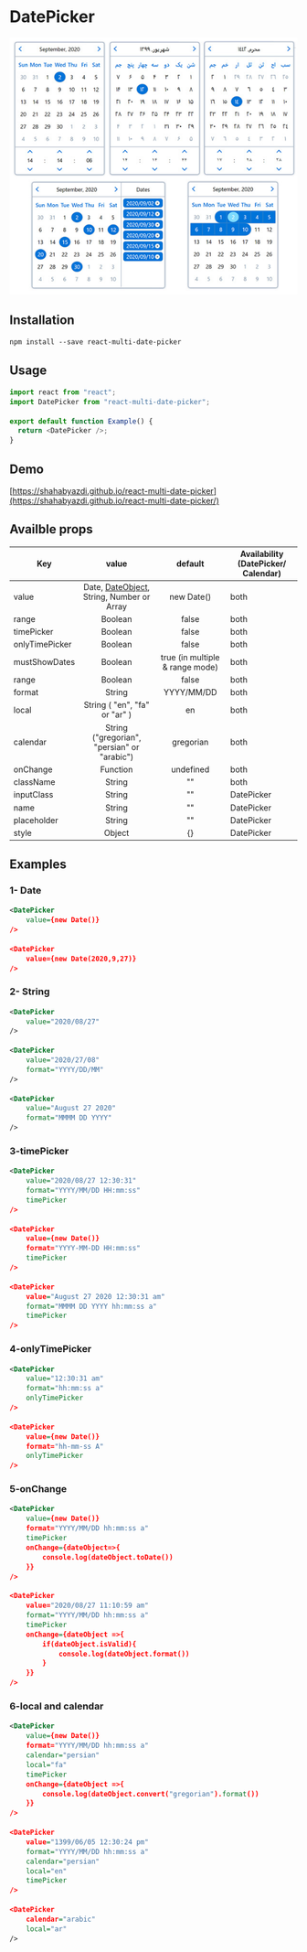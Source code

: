# DatePicker

![DatePicker](/screenshot/screenshot.jpg?raw=true)

## Installation

```code
npm install --save react-multi-date-picker
```

## Usage

```javascript
import react from "react";
import DatePicker from "react-multi-date-picker";

export default function Example() {
  return <DatePicker />;
}
```

## Demo

[https://shahabyazdi.github.io/react-multi-date-picker](https://shahabyazdi.github.io/react-multi-date-picker/)

## Availble props

| Key            |                                             value                                             |             default             | Availability (DatePicker/ Calendar) |
| -------------- | :-------------------------------------------------------------------------------------------: | :-----------------------------: | ----------------------------------- |
| value          | Date, [DateObject](https://github.com/shahabyazdi/react-date-object), String, Number or Array |           new Date()            | both                                |
| range          |                                            Boolean                                            |              false              | both                                |
| timePicker     |                                            Boolean                                            |              false              | both                                |
| onlyTimePicker |                                            Boolean                                            |              false              | both                                |
| mustShowDates  |                                            Boolean                                            | true (in multiple & range mode) | both                                |
| range          |                                            Boolean                                            |              false              | both                                |
| format         |                                            String                                             |           YYYY/MM/DD            | both                                |
| local          |                                 String ( "en", "fa" or "ar" )                                 |               en                | both                                |
| calendar       |                          String ("gregorian", "persian" or "arabic")                          |            gregorian            | both                                |
| onChange       |                                           Function                                            |            undefined            | both                                |
| className      |                                            String                                             |               ""                | both                                |
| inputClass     |                                            String                                             |               ""                | DatePicker                          |
| name           |                                            String                                             |               ""                | DatePicker                          |
| placeholder    |                                            String                                             |               ""                | DatePicker                          |
| style          |                                            Object                                             |               {}                | DatePicker                          |

## Examples

### 1- Date

```xml
<DatePicker
    value={new Date()}
/>

<DatePicker
    value={new Date(2020,9,27)}
/>

```

### 2- String

```xml
<DatePicker
    value="2020/08/27"
/>

<DatePicker
    value="2020/27/08"
    format="YYYY/DD/MM"
/>

<DatePicker
    value="August 27 2020"
    format="MMMM DD YYYY"
/>
```

### 3-timePicker

```xml
<DatePicker
    value="2020/08/27 12:30:31"
    format="YYYY/MM/DD HH:mm:ss"
    timePicker
/>

<DatePicker
    value={new Date()}
    format="YYYY-MM-DD HH:mm:ss"
    timePicker
/>

<DatePicker
    value="August 27 2020 12:30:31 am"
    format="MMMM DD YYYY hh:mm:ss a"
    timePicker
/>
```

### 4-onlyTimePicker

```xml
<DatePicker
    value="12:30:31 am"
    format="hh:mm:ss a"
    onlyTimePicker
/>

<DatePicker
    value={new Date()}
    format="hh-mm-ss A"
    onlyTimePicker
/>
```

### 5-onChange

```xml
<DatePicker
    value={new Date()}
    format="YYYY/MM/DD hh:mm:ss a"
    timePicker
    onChange={dateObject=>{
        console.log(dateObject.toDate())
    }}
/>

<DatePicker
    value="2020/08/27 11:10:59 am"
    format="YYYY/MM/DD hh:mm:ss a"
    timePicker
    onChange={dateObject =>{
        if(dateObject.isValid){
            console.log(dateObject.format())
        }
    }}
/>
```

### 6-local and calendar

```xml
<DatePicker
    value={new Date()}
    format="YYYY/MM/DD hh:mm:ss a"
    calendar="persian"
    local="fa"
    timePicker
    onChange={dateObject =>{
        console.log(dateObject.convert("gregorian").format())
    }}
/>

<DatePicker
    value="1399/06/05 12:30:24 pm"
    format="YYYY/MM/DD hh:mm:ss a"
    calendar="persian"
    local="en"
    timePicker
/>

<DatePicker
    calendar="arabic"
    local="ar"
/>

```
